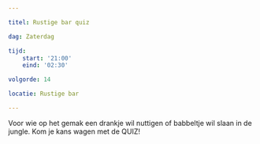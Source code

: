 ```yaml
---

titel: Rustige bar quiz

dag: Zaterdag

tijd:
    start: '21:00'
    eind: '02:30'

volgorde: 14

locatie: Rustige bar

---
```


Voor wie op het gemak een drankje wil nuttigen of babbeltje wil slaan in de jungle. Kom je kans wagen met de QUIZ!
